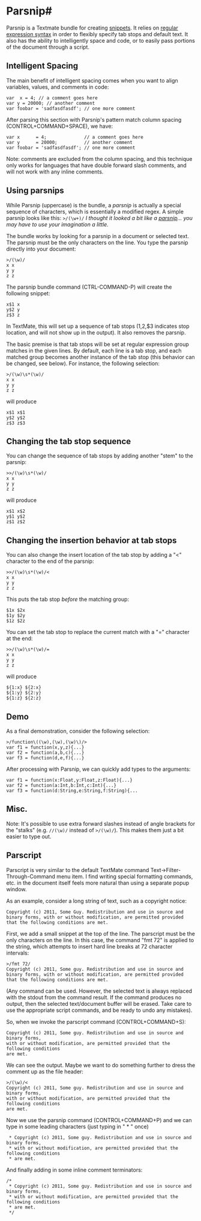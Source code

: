 # Parsnip#

Parsnip is a Textmate bundle for creating [snippets](http://manual.macromates.com/en/snippets).  It relies on [regular expression syntax](http://www.regular-expressions.info/reference.html) in order to flexibly specify tab stops and default text.  It also has the ability to intelligently space and code, or to easily pass portions of the document through a script.

	
## Intelligent Spacing ##
The main benefit of intelligent spacing comes when you want to align variables, values, and comments in code:

	var  x = 4; // a comment goes here
	var y = 20000; // another comment
	var foobar = 'sadfasdfasdf'; // one more comment

After parsing this section with Parsnip's pattern match column spacing (CONTROL+COMMAND+SPACE), we have:

	var x      = 4;              // a comment goes here 
	var y      = 20000;          // another comment     
	var foobar = 'sadfasdfasdf'; // one more comment

Note: comments are excluded from the column spacing, and this technique only works for languages that have double forward slash comments, and will not work with any inline comments.


## Using parsnips ##

While Parsnip (uppercase) is the bundle, a *parsnip* is actually a special sequence of characters, which is essentially a modified regex. A simple parsnip looks like this:
`>/(\w+)/`
*I thought it looked a bit like a [parsnip](http://en.wikipedia.org/wiki/Parsnip)... you may have to use your imagination a little.*

The bundle works by looking for a parsnip in a document or selected text. The parsnip must be the only characters on the line.  You type the parsnip directly into your document:

	>/(\w)/
	x x
	y y
	z z
	
The parsnip bundle command (CTRL-COMMAND-P) will create the following snippet:

	x$1 x
	y$2 y
	z$3 z


In TextMate, this will set up a sequence of tab stops ($1,$2,$3 indicates stop location, and will not show up in the output). It also removes the parsnip.

The basic premise is that tab stops will be set at regular expression group matches in the given lines.  By default, each line is a tab stop, and each matched group becomes another instance of the tab stop (this behavior can be changed, see below).  For instance, the following selection:

	>/(\w)\s*(\w)/
	x x
	y y 
	z z

will produce


	x$1 x$1
	y$2 y$2 
	z$3 z$3

## Changing the tab stop sequence ##
You can change the sequence of tab stops by adding another "stem" to the parsnip:

	>>/(\w)\s*(\w)/
	x x
	y y 
	z z

will produce


	x$1 x$2
	y$1 y$2 
	z$1 z$2


## Changing the insertion behavior at tab stops ##
You can also change the insert location of the tab stop by adding a "<" character to the end of the parsnip:

	>>/(\w)\s*(\w)/<
	x x
	y y 
	z z

This puts the tab stop *before* the matching group:


	$1x $2x
	$1y $2y 
	$1z $2z

You can set the tab stop to replace the current match with a "=" character at the end:

	>>/(\w)\s*(\w)/=
	x x
	y y 
	z z

will produce


	${1:x} ${2:x}
	${1:y} ${2:y} 
	${1:z} ${2:z}

## Demo ##
As a final demonstration, consider the following selection:

	>/function\((\w),(\w),(\w)\)/>
	var f1 = function(x,y,z){...}
	var f2 = function(a,b,c){...}
	var f3 = function(d,e,f){...}

After processing with Parsnip, we can quickly add types to the arguments:


	var f1 = function(x:Float,y:Float,z:Float){...}
	var f2 = function(a:Int,b:Int,c:Int){...}
	var f3 = function(d:String,e:String,f:String){...


## Misc. ##
Note: It's possible to use extra forward slashes instead of angle brackets for the "stalks" (e.g. `//(\w)/` instead of `>/(\w)/`).  This makes them just a bit easier to type out.


## Parscript ##
Parscript is very similar to the default TextMate command Text->Filter-Through-Command menu item.  I find writing special formatting commands, etc. in the document itself feels more natural than using a separate popup window.


As an example, consider a long string of text, such as a copyright notice: 


	Copyright (c) 2011, Some Guy. Redistribution and use in source and binary forms, with or without modification, are permitted provided that the following conditions are met.  

First, we add a small snippet at the top of the line.  The parscript must be the only characters on the line. In this case, the command "fmt 72" is applied to the string, which attempts to insert hard line breaks at 72 character intervals:

	>/fmt 72/
	Copyright (c) 2011, Some guy. Redistribution and use in source and binary forms, with or without modification, are permitted provided that the following conditions are met.  

(Any command can be used.  However, the selected text is always replaced with the stdout from the command result.  If the command produces no output, then the selected text/document buffer will be erased.  Take care to use the appropriate script commands, and be ready to undo any mistakes).

So, when we invoke the parscript command (CONTROL+COMMAND+S):
	
	Copyright (c) 2011, Some guy. Redistribution and use in source and binary forms,
 	with or without modification, are permitted provided that the following conditions
 	are met.

We can see the output.  Maybe we want to do something further to dress the comment up as the file header:

	>/(\w)/<
	Copyright (c) 2011, Some guy. Redistribution and use in source and binary forms,
	with or without modification, are permitted provided that the following conditions
	are met.
	 
Now we use the parsnip command (CONTROL+COMMAND+P) and we can type in some leading characters (just typing in " * " once)
	
	 * Copyright (c) 2011, Some guy. Redistribution and use in source and binary forms,
	 * with or without modification, are permitted provided that the following conditions
	 * are met.

And finally adding in some inline comment terminators:

	/*
	 * Copyright (c) 2011, Some guy. Redistribution and use in source and binary forms,
	 * with or without modification, are permitted provided that the following conditions
	 * are met.
	 */

